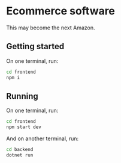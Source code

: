 # Ecommerce software

This may become the next Amazon.

## Getting started

On one terminal, run:

```bash
cd frontend
npm i
```

## Running

On one terminal, run:

```bash
cd frontend
npm start dev
```

And on another terminal, run:

```bash
cd backend
dotnet run
```

